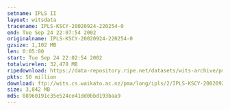 ```yaml
---
setname: IPLS II
layout: witsdata
tracename: IPLS-KSCY-20020924-220254-0
end: Tue Sep 24 22:07:54 2002
originalname: IPLS-KSCY-20020924-220254-0
gzsize: 1,102 MB
len: 0:05:00
start: Tue Sep 24 22:02:54 2002
totalwirelen: 32,478 MB
ripedownload: https://data-repository.ripe.net/datasets/wits-archive/pma/long/ipls/2/IPLS-KSCY-20020924-220254-0.gz
pkts: 50 million
download: ftp://wits.cs.waikato.ac.nz/pma/long/ipls/2/IPLS-KSCY-20020924-220254-0.gz
size: 3,842 MB
md5: 08960191c35e524ce41dd0bbd193baa9
---
```

